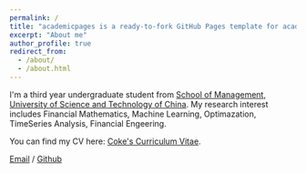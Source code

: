 ```yaml
---
permalink: /
title: "academicpages is a ready-to-fork GitHub Pages template for academic personal websites"
excerpt: "About me"
author_profile: true
redirect_from: 
  - /about/
  - /about.html
---
```


I'm a third year undergraduate student from [School of Management](https://business.ustc.edu.cn/main.htm), [University of Science and Technology of China](https://www.ustc.edu.cn/). My research interest includes Financial Mathematics, Machine Learning, Optimazation, TimeSeries Analysis, Financial Engeering.

You can find my CV here: [Coke's Curriculum Vitae](../assets/MyCV.pdf).

[Email](mailto:cokezyj@mail.ustc.edu.cn) / [Github](https://github.com/cokezyj) 
